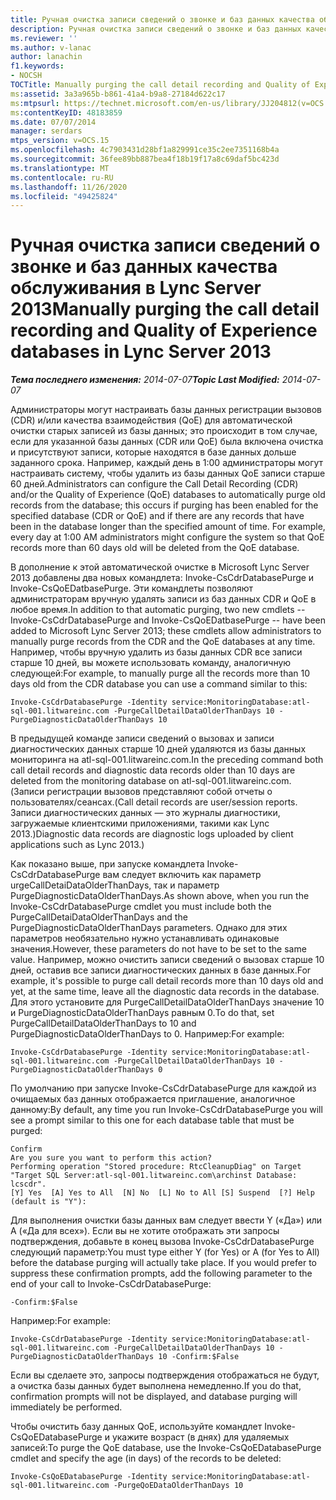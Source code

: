 ```yaml
---
title: Ручная очистка записи сведений о звонке и баз данных качества обслуживания
description: Ручная очистка записи сведений о звонке и баз данных качества обслуживания.
ms.reviewer: ''
ms.author: v-lanac
author: lanachin
f1.keywords:
- NOCSH
TOCTitle: Manually purging the call detail recording and Quality of Experience databases
ms:assetid: 3a3a965b-b861-41a4-b9a8-27184d622c17
ms:mtpsurl: https://technet.microsoft.com/en-us/library/JJ204812(v=OCS.15)
ms:contentKeyID: 48183859
ms.date: 07/07/2014
manager: serdars
mtps_version: v=OCS.15
ms.openlocfilehash: 4c7903431d28bf1a829991ce35c2ee7351168b4a
ms.sourcegitcommit: 36fee89bb887bea4f18b19f17a8c69daf5bc423d
ms.translationtype: MT
ms.contentlocale: ru-RU
ms.lasthandoff: 11/26/2020
ms.locfileid: "49425824"
---
```

# <a name="manually-purging-the-call-detail-recording-and-quality-of-experience-databases-in-lync-server-2013"></a><span data-ttu-id="4b2c8-103">Ручная очистка записи сведений о звонке и баз данных качества обслуживания в Lync Server 2013</span><span class="sxs-lookup"><span data-stu-id="4b2c8-103">Manually purging the call detail recording and Quality of Experience databases in Lync Server 2013</span></span>

<div data-xmlns="http://www.w3.org/1999/xhtml">

<div class="topic" data-xmlns="http://www.w3.org/1999/xhtml" data-msxsl="urn:schemas-microsoft-com:xslt" data-cs="https://msdn.microsoft.com/">

<div data-asp="https://msdn2.microsoft.com/asp">



</div>

<div id="mainSection">

<div id="mainBody"><span data-ttu-id="4b2c8-104">

<span> </span></span><span class="sxs-lookup"><span data-stu-id="4b2c8-104">

<span> </span></span></span>

<span data-ttu-id="4b2c8-105">_**Тема последнего изменения:** 2014-07-07_</span><span class="sxs-lookup"><span data-stu-id="4b2c8-105">_**Topic Last Modified:** 2014-07-07_</span></span>

<span data-ttu-id="4b2c8-p101">Администраторы могут настраивать базы данных регистрации вызовов (CDR) и/или качества взаимодействия (QoE) для автоматической очистки старых записей из базы данных; это происходит в том случае, если для указанной базы данных (CDR или QoE) была включена очистка и присутствуют записи, которые находятся в базе данных дольше заданного срока. Например, каждый день в 1:00 администраторы могут настраивать систему, чтобы удалить из базы данных QoE записи старше 60 дней.</span><span class="sxs-lookup"><span data-stu-id="4b2c8-p101">Administrators can configure the Call Detail Recording (CDR) and/or the Quality of Experience (QoE) databases to automatically purge old records from the database; this occurs if purging has been enabled for the specified database (CDR or QoE) and if there are any records that have been in the database longer than the specified amount of time. For example, every day at 1:00 AM administrators might configure the system so that QoE records more than 60 days old will be deleted from the QoE database.</span></span>

<span data-ttu-id="4b2c8-108">В дополнение к этой автоматической очистке в Microsoft Lync Server 2013 добавлены два новых командлета: Invoke-CsCdrDatabasePurge и Invoke-CsQoEDatbasePurge. Эти командлеты позволяют администраторам вручную удалять записи из баз данных CDR и QoE в любое время.</span><span class="sxs-lookup"><span data-stu-id="4b2c8-108">In addition to that automatic purging, two new cmdlets -- Invoke-CsCdrDatabasePurge and Invoke-CsQoEDatbasePurge -- have been added to Microsoft Lync Server 2013; these cmdlets allow administrators to manually purge records from the CDR and the QoE databases at any time.</span></span> <span data-ttu-id="4b2c8-109">Например, чтобы вручную удалить из базы данных CDR все записи старше 10 дней, вы можете использовать команду, аналогичную следующей:</span><span class="sxs-lookup"><span data-stu-id="4b2c8-109">For example, to manually purge all the records more than 10 days old from the CDR database you can use a command similar to this:</span></span>

    Invoke-CsCdrDatabasePurge -Identity service:MonitoringDatabase:atl-sql-001.litwareinc.com -PurgeCallDetailDataOlderThanDays 10 -PurgeDiagnosticDataOlderThanDays 10

<span data-ttu-id="4b2c8-110">В предыдущей команде записи сведений о вызовах и записи диагностических данных старше 10 дней удаляются из базы данных мониторинга на atl-sql-001.litwareinc.com.</span><span class="sxs-lookup"><span data-stu-id="4b2c8-110">In the preceding command both call detail records and diagnostic data records older than 10 days are deleted from the monitoring database on atl-sql-001.litwareinc.com.</span></span> <span data-ttu-id="4b2c8-111">(Записи регистрации вызовов представляют собой отчеты о пользователях/сеансах.</span><span class="sxs-lookup"><span data-stu-id="4b2c8-111">(Call detail records are user/session reports.</span></span> <span data-ttu-id="4b2c8-112">Записи диагностических данных — это журналы диагностики, загружаемые клиентскими приложениями, такими как Lync 2013.)</span><span class="sxs-lookup"><span data-stu-id="4b2c8-112">Diagnostic data records are diagnostic logs uploaded by client applications such as Lync 2013.)</span></span>

<span data-ttu-id="4b2c8-113">Как показано выше, при запуске командлета Invoke-CsCdrDatabasePurge вам следует включить как параметр urgeCallDetaiDataOlderThanDays, так и параметр PurgeDiagnosticDataOlderThanDays.</span><span class="sxs-lookup"><span data-stu-id="4b2c8-113">As shown above, when you run the Invoke-CsCdrDatabasePurge cmdlet you must include both the PurgeCallDetaiDataOlderThanDays and the PurgeDiagnosticDataOlderThanDays parameters.</span></span> <span data-ttu-id="4b2c8-114">Однако для этих параметров необязательно нужно устанавливать одинаковые значения.</span><span class="sxs-lookup"><span data-stu-id="4b2c8-114">However, these parameters do not have to be set to the same value.</span></span> <span data-ttu-id="4b2c8-115">Например, можно очистить записи сведений о вызовах старше 10 дней, оставив все записи диагностических данных в базе данных.</span><span class="sxs-lookup"><span data-stu-id="4b2c8-115">For example, it's possible to purge call detail records more than 10 days old and yet, at the same time, leave all the diagnostic data records in the database.</span></span> <span data-ttu-id="4b2c8-116">Для этого установите для PurgeCallDetailDataOlderThanDays значение 10 и PurgeDiagnosticDataOlderThanDays равным 0.</span><span class="sxs-lookup"><span data-stu-id="4b2c8-116">To do that, set PurgeCallDetailDataOlderThanDays to 10 and PurgeDiagnosticDataOlderThanDays to 0.</span></span> <span data-ttu-id="4b2c8-117">Например:</span><span class="sxs-lookup"><span data-stu-id="4b2c8-117">For example:</span></span>

    Invoke-CsCdrDatabasePurge -Identity service:MonitoringDatabase:atl-sql-001.litwareinc.com -PurgeCallDetailDataOlderThanDays 10 -PurgeDiagnosticDataOlderThanDays 0

<span data-ttu-id="4b2c8-118">По умолчанию при запуске Invoke-CsCdrDatabasePurge для каждой из очищаемых баз данных отображается приглашение, аналогичное данному:</span><span class="sxs-lookup"><span data-stu-id="4b2c8-118">By default, any time you run Invoke-CsCdrDatabasePurge you will see a prompt similar to this one for each database table that must be purged:</span></span>

    Confirm
    Are you sure you want to perform this action?
    Performing operation "Stored procedure: RtcCleanupDiag" on Target "Target SQL Server:atl-sql-001.litwareinc.com\archinst Database: lcscdr".
    [Y] Yes  [A] Yes to All  [N] No  [L] No to All [S] Suspend  [?] Help (default is "Y"):

<span data-ttu-id="4b2c8-p105">Для выполнения очистки базы данных вам следует ввести Y («Да») или A («Да для всех»). Если вы не хотите отображать эти запросы подтверждения, добавьте в конец вызова Invoke-CsCdrDatabasePurge следующий параметр:</span><span class="sxs-lookup"><span data-stu-id="4b2c8-p105">You must type either Y (for Yes) or A (for Yes to All) before the database purging will actually take place. If you would prefer to suppress these confirmation prompts, add the following parameter to the end of your call to Invoke-CsCdrDatabasePurge:</span></span>

    -Confirm:$False

<span data-ttu-id="4b2c8-121">Например:</span><span class="sxs-lookup"><span data-stu-id="4b2c8-121">For example:</span></span>

    Invoke-CsCdrDatabasePurge -Identity service:MonitoringDatabase:atl-sql-001.litwareinc.com -PurgeCallDetailDataOlderThanDays 10 -PurgeDiagnosticDataOlderThanDays 10 -Confirm:$False

<span data-ttu-id="4b2c8-122">Если вы сделаете это, запросы подтверждения отображаться не будут, а очистка базы данных будет выполнена немедленно.</span><span class="sxs-lookup"><span data-stu-id="4b2c8-122">If you do that, confirmation prompts will not be displayed, and database purging will immediately be performed.</span></span>

<span data-ttu-id="4b2c8-123">Чтобы очистить базу данных QoE, используйте командлет Invoke-CsQoEDatabasePurge и укажите возраст (в днях) для удаляемых записей:</span><span class="sxs-lookup"><span data-stu-id="4b2c8-123">To purge the QoE database, use the Invoke-CsQoEDatabasePurge cmdlet and specify the age (in days) of the records to be deleted:</span></span>

    Invoke-CsQoEDatabasePurge -Identity service:MonitoringDatabase:atl-sql-001.litwareinc.com -PurgeQoEDataOlderThanDays 10

<span data-ttu-id="4b2c8-124"></div>

<span> </span>

</div>

</div>

</span><span class="sxs-lookup"><span data-stu-id="4b2c8-124"></div>

<span> </span>

</div>

</div>

</span></span></div>


